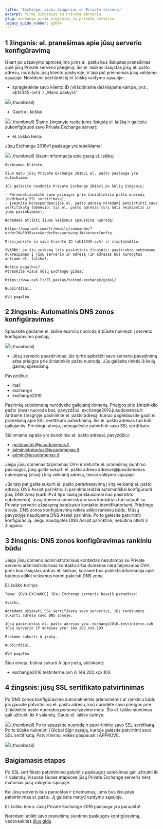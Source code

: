 ```yaml
---
title: 'Exchange: pirmi žingsniai su Private serveriu'
excerpt: Pirmi žingsniai su Private serveriu
slug: exchange_pirmi_zingsniai_su_private_serveriu
legacy_guide_number: g2074
---
```



## 1 žingsnis: el. pranešimas apie jūsų serverio konfigūravimą
Iškart po užsakymo apmokėjimo jums el. paštu bus išsiųstas pranešimas apie jūsų Private serverio įdiegimą.
Šis el. laiškas išsiųstas jūsų el. pašto adresu, nurodytu jūsų kliento paskyroje, ir taip pat prieinamas jūsų valdymo sąsajoje.
Norėdami peržiūrėti šį el. laišką valdymo sąsajoje:


- spragtelėkite savo kliento ID (viršutiniame dešiniajame kampe, pvz., ab12345-ovh) ir „Mano paskyra“



![](images/img_4047.jpg){.thumbnail}

- Gauti el. laiškai



![](images/img_4050.jpg){.thumbnail}
Šiame žingsnyje rasite jums išsiųstą el. laišką ir galėsite sukonfigūruoti savo Private Exchange serverį:


- el. laiško tema:

Jūsų Exchange 2016v1 paslauga yra suteikiama!


![](images/img_4051.jpg){.thumbnail}
Išsami informacija apie gautą el. laišką:


```
Gerbiamas kliente,

Šiuo metu jūsų Private Exchange 2016v1 el. pašto paslauga yra suteikiama. 

Jūs galėsite naudotis Private Exchange 2016v1 po kelių žingsnių:

- Personalizuokite savo prieigos prie žiniatinklio pašto nuorodą (dedikuotą SSL sertifikatą);
- Įveskite korespondencijos el. pašto adresą norėdami patvirtinti savo sertifikatą (dėmesio: šis el. pašto adresas turi būti veikiantis ir jums pasiekiamas).

Norėdami atlikti šiuos veiksmus spauskite nuorodą:

https://www.ovh.com/fr/emails/commande/?orderId=5035xxxx&orderPassword=nqiJ#/serverConfig

Prisijunkite su savo kliento ID (ab12345-ovh) ir slaptažodžiu.

SVARBU: po šių veiksmų liks paskutinis žingsnis: pasirinkto subdomeno nukreipimas į jūsų serverio IP adresą (IP adresas bus nurodytas antrame el. laiške).

Reikia pagalbos?
Atraskite visus mūsų Exchange gidus:

https://www.ovh.lt/El_pastas/hosted-exchange/gidai/

Nuoširdžiai,

OVH pagalba
```




## 2 žingsnis: Automatinis DNS zonos konfigūravimas
Spauskite gautame el. laiške esančią nuorodą ir būsite nukreipti į serverio konfigūravimo puslapį.

![](images/img_4052.jpg){.thumbnail}

- Jūsų serverio pavadinimas: jūs turite apibrėžti savo serverio pavadinimą arba prieigos prie žiniatinklio pašto nuorodą. Jūs galėsite rinktis iš kelių galimų sprendimų.


Pavyzdžiui:


- mail
- exchange
- exchange2016


Pasirinkę subdomeną nurodykite galiojantį domeną. Prieigos prie žiniatinklio pašto (owa) nuoroda bus, pavyzdžiui:
exchange2016.jusudomenas.lt
Antrame žinsgnyje pasirinkite el. pašto adresą, kuriuo pageidausite gauti el. pranešimą apie SSL sertifikato patvirtinimą. Šis el. pašto adresas turi būti galiojantis. Priešingu atveju, nebegalėsite patvirtinti savo SSL sertifikato.

Siūlomame sąraše yra bendriniai el. pašto adresai, pavyzdžiui:


- postmaster@jusudomenas.lt
- administratorius@jusudomenas.lt
- admin@jusudomenas.lt


Jeigu jūsų domenas talpinamas OVH ir neturite el. pranešimų siuntimo paslaugos, jūsų galite sukurti el. pašto adreso adresas@jusudomenas nukreipimą (alias) į kitą veikiantį adresą, tiesiai valdymo sąsajoje.

Jūs taip pat galite sukurti el. pašto peradresavimą į kitą veikiantį el. pašto adresą.
DNS Assist parinktis: ši parinktis leidžia automatiškai konfigūruoti jūsų DNS zoną (kurti IPv4 tipo lauką priklausomai nuo pasirinkto subdomeno).
Jūsų domeno administratoriaus kontaktas turi sutapti su Private serverio užsakymą pateikusio kontakto identifikatoriumi. Priešingu atveju, DNS zonos konfigūravimą reikės atlikti rankiniu būdu.
Mūsų pavyzdyje naudojama DNS Assist parinktis. Po to galėsite patvirtinti konfigūraciją. Jeigu naudojatės DNS Assist parinktimi, nebūtina atlikti 3 žingsnio.


## 3 žinsgnis: DNS zonos konfigūravimas rankiniu būdu
Jeigu jūsų domeno administratoriaus kontaktas nesutampa su Private serverio administratoriaus kontaktu arba domenas nėra talpinamas OVH, jums bus išsiųstas antras el. laiškas, kuriame bus pateikta informacija apie būtinus atlikti veiksmus norint pakeisti DNS zoną.

El. laiško turinys:


```
Tema: [OVH-EXCHANGE] Jūsų Exchange serveris beveik paruoštas!

Sveiki,

Norėdami užsakyti SSL sertifikatą savo serveriui, jūs turėtumėte sukurti adresą savo DNS zonoje.  

Jūsų pasirinktas el. pašto adresas yra: exchange2016.testinterne.ovh
Jūsų serverio IP adresas yra: 149.202.xxx.103

Prašome sukurti A įrašą.

Nuoširdžiai,

OVH pagalba
```


Šiuo atveju, būtina sukurti A tipo įrašą, atitinkantį:


- exchange2016.testinterne.ovh A 149.202.xxx.103




## 4 žingsnis: jūsų SSL sertifikato patvirtinimas
Po DNS zonos konfigūravimo automatinėmis priemonėmis ar rankiniu būdu jūs gausite patvirtinimą el. pašto adresu, kurį nurodėte savo prieigos prie žiniatinklio pašto nuorodos personalizavimo metu.
Šio el. laiško siuntimas gali užtrukti iki 4 valandų.
Gauto el. laiško turinys:

![](images/img_4059.jpg){.thumbnail}
Po to spauskite nuorodą ir patvirtinkite savo SSL sertifikatą.
Po to būsite nukreipti į Global Sign sąsają, kurioje galėsite patvirtinti savo SSL sertifikatą. Patvirtinimui reikės paspausti I APPROVE.

![](images/img_4054.jpg){.thumbnail}


## Baigiamasis etapas
Po SSL sertifikato patvirtinimo galutinis paslaugos suteikimas gali užtrukti iki 4 valandų. Visuose šiuose etapuose jūsų Private Exchange serveris nėra matomas jūsų valdymo sąsajoje.

Kai jūsų serveris bus paruoštas ir prieinamas, jums bus išsiųstas patvirtinimas el. paštu. Jį galėsite matyti valdymo sąsajoje.

El. laiško tema: Jūsų Private Exchange 2016 paslauga yra paruošta!

Norėdami atlikti savo pranešimų siuntimo paslaugos konfigūravimą, vadovaukitės [šiuo gidu](https://www.ovh.lt/g1311.exchange-paslaugos-konfiguravimas).

